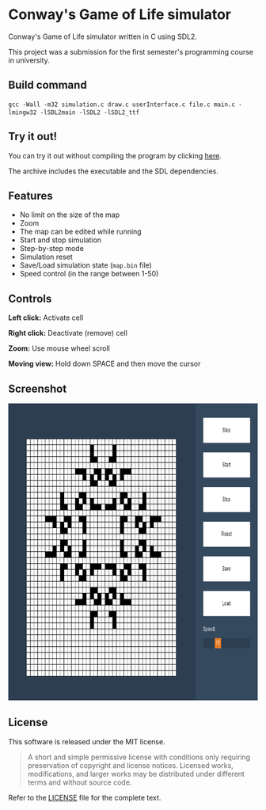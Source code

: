 # Conway's Game of Life simulator

Conway's Game of Life simulator written in C using SDL2.

This project was a submission for the first semester's programming course in university.

## Build command

```
gcc -Wall -m32 simulation.c draw.c userInterface.c file.c main.c -lmingw32 -lSDL2main -lSDL2 -lSDL2_ttf
```

## Try it out!

You can try it out without compiling the program by clicking [here](https://github.com/Hiroko103/game-of-life-simulation/releases/download/v1.0/simulator.zip).

The archive includes the executable and the SDL dependencies.

## Features

* No limit on the size of the map
* Zoom
* The map can be edited while running
* Start and stop simulation
* Step-by-step mode
* Simulation reset
* Save/Load simulation state (`map.bin` file)
* Speed control (in the range between 1-50)

## Controls

**Left click:** Activate cell

**Right click:** Deactivate (remove) cell

**Zoom:** Use mouse wheel scroll

**Moving view:** Hold down SPACE and then move the cursor

## Screenshot

<p align="center">
  <img width="800" height="600" src="https://github.com/Hiroko103/game-of-life-simulation/blob/master/screenshot.png">
</p>

## License

This software is released under the MIT license.

>  A short and simple permissive license with conditions only requiring preservation of copyright and license notices. Licensed works, modifications, and larger works may be distributed under different terms and without source code.

Refer to the [LICENSE](https://github.com/Hiroko103/game-of-life-simulation/blob/master/LICENSE) file for the complete text.
